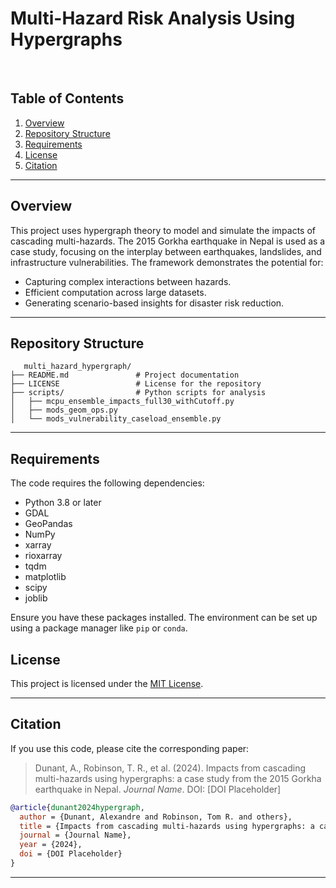 # Multi-Hazard Risk Analysis Using Hypergraphs

 

## Table of Contents

1. [Overview](#overview)
2. [Repository Structure](#repository-structure)
3. [Requirements](#requirements)
4. [License](#license)
5. [Citation](#citation)

---

## Overview

This project uses hypergraph theory to model and simulate the impacts of cascading multi-hazards. The 2015 Gorkha earthquake in Nepal is used as a case study, focusing on the interplay between earthquakes, landslides, and infrastructure vulnerabilities. The framework demonstrates the potential for:

- Capturing complex interactions between hazards.
- Efficient computation across large datasets.
- Generating scenario-based insights for disaster risk reduction.

---

## Repository Structure

```plaintext
   multi_hazard_hypergraph/
├── README.md               # Project documentation
├── LICENSE                 # License for the repository
├── scripts/                # Python scripts for analysis
│   ├── mcpu_ensemble_impacts_full30_withCutoff.py
│   ├── mods_geom_ops.py
│   └── mods_vulnerability_caseload_ensemble.py

```

---

## Requirements

The code requires the following dependencies:

- Python 3.8 or later
- GDAL
- GeoPandas
- NumPy
- xarray
- rioxarray
- tqdm
- matplotlib
- scipy
- joblib

Ensure you have these packages installed. The environment can be set up using a package manager like `pip` or `conda`.


## License

This project is licensed under the [MIT License](LICENSE).

---

## Citation

If you use this code, please cite the corresponding paper:

> Dunant, A., Robinson, T. R., et al. (2024). Impacts from cascading multi-hazards using hypergraphs: a case study from the 2015 Gorkha earthquake in Nepal. *Journal Name*. DOI: [DOI Placeholder]

```bibtex
@article{dunant2024hypergraph,
  author = {Dunant, Alexandre and Robinson, Tom R. and others},
  title = {Impacts from cascading multi-hazards using hypergraphs: a case study from the 2015 Gorkha earthquake in Nepal},
  journal = {Journal Name},
  year = {2024},
  doi = {DOI Placeholder}
}
```

---

